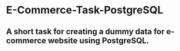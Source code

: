 # E-Commerce-Task-PostgreSQL

## A short task for creating a dummy data for e-commerce website using PostgreSQL.
